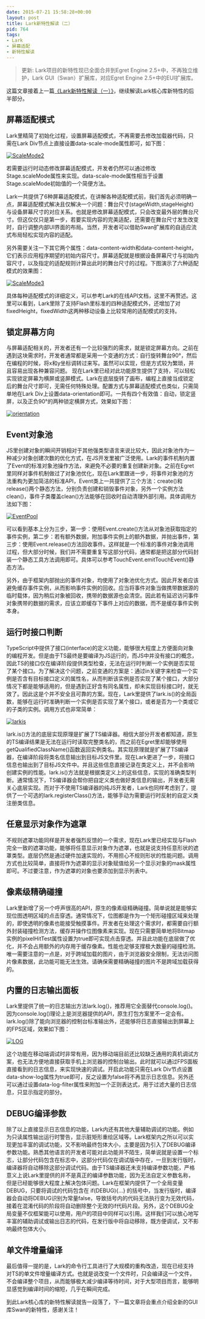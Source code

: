 ```yaml
---
date: 2015-07-21 15:58:28+00:00
layout: post
title: Lark新特性解读（二）
pid: 764
tags:
- Lark
- 屏幕适配
- 新特性解读
---
```

<blockquote>更新: Lark项目的新特性现已全面合并到Egret Engine 2.5+中，不再独立维护，Lark GUI（Swan）扩展库，对应Egret Engine 2.5+中的EUI扩展库。</blockquote>

这篇文章接着上一篇[《Lark新特性解读（一）》](http://www.idom.me/articles/761.html)，继续解读Lark核心库新特性的后半部分。


## **屏幕适配模式**


Lark里精简了初始化过程，设置屏幕适配模式，不再需要去修改加载器代码，只需在Lark Div节点上直接设置data-scale-mode属性即可，如下图：

[![ScaleMode2](/uploads/2015/07/ScaleMode2.png)](/uploads/2015/07/ScaleMode2.png)

若需要运行时动态修改屏幕适配模式，开发者仍然可以通过修改Stage.scaleMode属性来实现。data-scale-mode属性相当于设置Stage.scaleMode初始值的一个简便方法。

Lark一共提供了6种屏幕适配模式，在讲解各种适配模式前，我们首先必须明确一点，屏幕适配模式解决且仅解决一个问题：舞台尺寸(stageWidth,stageHeight)与设备屏幕尺寸的对应关系。也就是修改屏幕适配模式，只会改变最外层的舞台尺寸。但这仅仅只是第一步，若要实现内容的完美适配，还需要在舞台尺寸发生改变时，自行调整内部UI界面的布局。当然，开发者可以借助Swan扩展库的自适应流式布局轻松实现内容的适配。



另外需要关注一下其它两个属性：data-content-width和data-content-height，它们表示应用程序期望的初始内容尺寸。屏幕适配就是根据设备屏幕尺寸与初始内容尺寸，以及指定的适配规则计算出此时的舞台尺寸的过程。下图演示了六种适配模式的效果图：

[![ScaleMode3](/uploads/2015/07/ScaleMode3.png)](/uploads/2015/07/ScaleMode3.png)

具体每种适配模式的详细定义，可以参考Lark的在线API文档，这里不再赘述。这里可以看到，Lark里除了支持Flash里标准的四种适配模式外，还增加了对fixedHeight，fixedWidth这两种移动设备上比较常用的适配模式的支持。


## **锁定屏幕方向**


与屏幕适配相关的，开发者还有一个比较强烈的需求，就是锁定屏幕方向。之前在遇到这块需求时，开发者通常都是采用一个变通的方式：自行旋转舞台90°，然后在编程的时候，将x和y坐标调转过来写。虽然可以实现，但是方式较为繁琐，并且容易出现各种兼容问题。 现在Lark里已经对此功能原生提供了支持，可以轻松实现锁定屏幕为横屏或竖屏模式。Lark在底层旋转了画布，编程上直接当成锁定后的舞台尺寸即可，无需任何特殊处理。配置方式与屏幕适配模式也类似，只需简单地在Lark Div上设置data-orientation即可。一共有四个有效值：自动，锁定竖屏，以及正负90°的两种锁定横屏方式，效果如下图：

[![orientation](/uploads/2015/07/orientation.png)](/uploads/2015/07/orientation.png)


## **Event对象池**


JS里创建对象的瞬间开销相对于其他强类型语言来说比较大，因此对象池作为一种减少对象创建次数的优化方式，在JS开发里被广泛使用。Lark的事件机制内置了Event的标准对象池操作方法，来避免不必要的重复创建新对象。之前在Egret里同样对事件机制做过了对象池优化，现在Lark里跟进一步，将事件对象池的方法重构为更加简洁的标准API，Event类上一共提供了三个方法：create()和release()两个静态方法，分别负责创建和销毁事件对象，另外一个实例方法clean()，事件子类覆盖clean()方法能够在回收时自动清理外部引用。具体调用方法如下图：

[![EventPool](/uploads/2015/07/EventPool.png)](/uploads/2015/07/EventPool.png)



可以看到基本上分为三步，第一步：使用Event.create()方法从对象池获取指定的事件实例，第二步：若有额外数据，附加事件实例上的额外数据，并抛出事件，第三步：使用Event.release()方法回收事件。这样就是一个标准的事件对象池调用过程，但大部分时候，我们并不需要重复写这部分代码，通常都是把这部分代码封装一个静态工具方法调用即可。具体可以参考TouchEvent.emitTouchEvent()静态方法。

另外，由于框架内部抛出的事件对象，均使用了对象池优化方式。因此开发者应该避免缓存事件实例，从而影响事件实例的回收。应当将事件对象当做携带数据源的临时载体，因为稍后对象被回收，携带的数据源也会清空。因此若有延迟访问事件对象携带的数据的需求，应该立即缓存下事件上对应的数据，而不是缓存事件实例本身。


## **运行时接口判断**


TypeScript中提供了接口(interface)的定义功能，能够很大程度上方便面向对象的编程开发。但是由于TS最终是要编译为JS运行的，而JS中并没有接口的概念，因此TS的接口仅在编译阶段提供类型检查，无法在运行时判断一个实例是否实现了某个接口。为了解决这个问题，之前变通的方案是：通过in关键字来检查一个实例是否含有目标接口定义的属性名，从而判断该实例是否实现了某个接口，大部分情况下都是能够适用的，但是遇到正好含有同名属性，却未实现目标接口时，就无效了。因此这是个并不安全且可靠的方案。现在，Lark里提供了lark.is()的全局函数，能够在运行时准确判断一个实例是否实现了某个接口，或者是否为一个类或它的子类的实例。调用方式也非常简单：

[![larkis](/uploads/2015/07/larkis.png)](/uploads/2015/07/larkis.png)



lark.is()方法的底层实现原理是扩展了TS编译器。相信大部分开发者都知道，原生的TS编译结果是无法在运行时读取完整类名的，而之前在Egret里却能够使用getQualifiedClassName()函数返回实例类名。其实现原理就是扩展了TS编译器，在编译阶段将类名信息输出到目标JS文件里。现在Lark更进了一步，将接口信息也输出到了目标JS文件中。并且这些信息直接记录在类定义上，并不会影响创建实例的性能。lark.is()方法就是根据类定义上的这些信息，实现的准确类型判断。通常情况下，TS编译器会帮你把自定义类也做好类信息的输出，开发者无需关心底层实现。而对于不使用TS编译器的纯JS开发者，Lark也同样考虑到了，提供了一个可选的lark.registerClass()方法，能够手动为需要运行时反射的自定义类注册类信息。


## **任意显示对象作为遮罩**


不规则遮罩功能同样是开发者强烈反馈的一个需求，现在Lark里已经实现与Flash完全一致的遮罩功能，能够将任意显示对象作为遮罩，也就是说支持任意形状的遮罩类型。底层仍然是通过硬件加速实现的，不用担心不规则形状的性能问题。调用方式也比较简单，直接将作为遮罩的显示对象赋值给另一个显示对象的mask属性即可。不过要注意，作为遮罩的对象也要添加到显示列表中。


## **像素级精确碰撞**


Lark里新增了另一个呼声很高的API，原生的像素级精确碰撞。简单说就是能够实现位图透明区域的点击穿透。通常情况下，位图都是作为一个矩形碰撞区域来处理的，即使透明的像素也能接受触摸事件。开发者在处理这个需求时，都需要自行额外封装碰撞检测方法，缓存并操作位图像素来实现。现在只需要简单地将Bitmap实例的pixelHitTest属性设置为true即可实现点击穿透。并且此功能在底层做了优化，并不会占用额外的内存用于缓存像素。性能也足够支撑极大数量的碰撞检测。唯一需要注意的一点是，对于跨域加载的图片，由于浏览器安全限制，无法访问图片像素数据，此功能可能无法生效。请确保需要精确碰撞的图片不是跨域加载获得的。


## **内置的日志输出面板**


Lark里提供了统一的日志输出方法lark.log()，推荐用它全面替代console.log()。因为console.log()理论上是浏览器提供的API，原生打包方案里不一定会有。lark.log()除了能向浏览器的控制台标准输出外，还能够将日志直接输出到屏幕上的FPS区域，效果如下图：

[![LOG](/uploads/2015/07/LOG.png)](/uploads/2015/07/LOG.png)

这个功能在移动端调试时非常有用，因为移动端目前还比较缺乏通用的真机调试方案，也无法方便地直接获取手机上浏览器的控制台输出。此时就可以通过FPS面板直接看到的日志信息，来实现快速的调试。开启此功能只需在Lark Div节点设置data-show-log属性为true即可，反之设置为false将不再显示日志信息。另外还可以通过设置data-log-filter属性来附加一个正则表达式，用于过滤大量的日志信息，只显示指定的部分。


## **DEBUG编译参数**


除了以上直接显示日志信息的功能，Lark内还有其他大量辅助调试的功能。例如为只读属性输出运行时警告，显示脏矩形重绘区域等。Lark框架内之所以可以实现更加丰富的调试功能，又不影响最终包体大小，主要是因为引入了DEBUG编译参数功能。熟悉其他语言的开发者可能对此功能并不陌生，简单说就是设置一个标志，让部分代码包含在标志中，这部分代码仅在调试版中存在，一旦到发行版时，编译器将自动移除这部分调试代码。由于TS编译器还未支持编译参数功能，严格意义上说Lark里提供的并不是真正的编译参数功能，因为无法自定义参数名称，但是已经能够很大程度上解决包体问题。Lark在框架内提供了一个全局变量DEBUG，只要将调试的代码包含在 if(DEBUG){...} 的括号中，当发行版时，编译器会自动将DEBUG识别为常量false，导致括号内的代码无法执行变为无效代码，接着在混淆代码的阶段将自动删除整个无效的if代码片段。另外，这个DEBUG全局变量不仅框架能可以使用，用户的项目中同样可以引用。这样我们可以放心地写丰富的辅助调试或输出日志的代码，在发行版中将自动移除，既方便调试，又不影响最终包体大小。


## **单文件增量编译**


最后值得一提的是，Lark的命令行工具进行了大规模的重构改造，现在已经支持对TS的单文件增量编译方式。也就是说改变一个文件时，只会编译这一个文件，不会编译整个项目，从而能够极大减少编译等待时间，对于大型项目而言，能够明显感觉到编译时间的缩短，几乎在瞬间完成。

到此Lark核心库的新特性解读就告一段落了，下一篇文章将会重点介绍全新的GUI库Swan的新特性，感谢关注！


